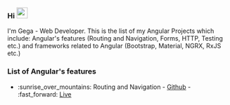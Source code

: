 ### Hi <img src="https://media.giphy.com/media/hvRJCLFzcasrR4ia7z/giphy.gif" width="25px"> 

I'm Gega - Web Developer. This is the list of my Angular Projects which include: Angular's features (Routing and Navigation, Forms, HTTP, Testing etc.) and frameworks related to Angular (Bootstrap, Material, NGRX, RxJS etc.)

### List of Angular's features
<ul>
  <li>:sunrise_over_mountains: Routing and Navigation - <a href="https://github.com/GegaRazmadze/Routing-and-Navigation">Github</a> - :fast_forward: <a href="##############">Live</a></li>
